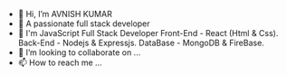 - 👋 Hi, I’m AVNISH KUMAR
- 👀 A passionate full stack developer
- 🌱 I'm JavaScript Full Stack Developer Front-End - React (Html & Css). Back-End - Nodejs & Expressjs. DataBase - MongoDB & FireBase.
- 💞️ I’m looking to collaborate on ...
- 📫 How to reach me ...

<!---
Ashukla011/Ashukla011 is a ✨ special ✨ repository because its `README.md` (this file) appears on your GitHub profile.
You can click the Preview link to take a look at your changes.
--->
